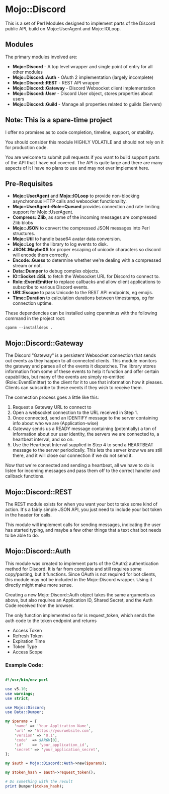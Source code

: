 # Mojo::Discord

This is a set of Perl Modules designed to implement parts of the Discord public API, build on Mojo::UserAgent and Mojo::IOLoop.

## Modules

The primary modules involved are:

- **Mojo::Discord** - A top level wrapper and single point of entry for all other modules
- **Mojo::Discord::Auth** - OAuth 2 implementation (largely incomplete)
- **Mojo::Discord::REST** - REST API wrapper
- **Mojo::Discord::Gateway** - Discord Websocket client implementation
- **Mojo::Discord::User** - Discord User object, stores properties about users
- **Mojo::Discord::Guild** - Manage all properties related to guilds (Servers)

## Note: This is a spare-time project

I offer no promises as to code completion, timeline, support, or stability. 

You should consider this module HIGHLY VOLATILE and should not rely on it for production code.

You are welcome to submit pull requests if you want to build support parts of the API that I have not covered. The API is quite large and there are many aspects of it I have no plans to use and may not ever implement here.

## Pre-Requisites

- **Mojo::UserAgent**  and **Mojo::IOLoop** to provide non-blocking asynchronous HTTP calls and websocket functionality.
- **Mojo::UserAgent::Role::Queued** provides connection and rate limiting support for Mojo::UserAgent.
- **Compress::Zlib**, as some of the incoming messages are compressed Zlib blobs
- **Mojo::JSON** to convert the compressed JSON messages into Perl structures.
- **Mojo::Util** to handle base64 avatar data conversion.
- **Mojo::Log** for the library to log events to disk.
- **JSON::MaybeXS** for proper escaping of unicode characters so discord will encode them correctly.
- **Encode::Guess** to determine whether we're dealing with a compressed stream or not.
- **Data::Dumper** to debug complex objects.
- **IO::Socket::SSL** to fetch the Websocket URL for Discord to connect to.
- **Role::EventEmitter** to replace callbacks and allow client applications to subscribe to various Discord events.
- **URI::Escape** to pass Unicode to the REST API endpoints, eg emojis.
- **Time::Duration** to calculation durations between timestamps, eg for connection uptime.

These dependencies can be installed using cpanminus with the following command in the project root:
    
    cpanm --installdeps .


## Mojo::Discord::Gateway

The Discord "Gateway" is a persistent Websocket connection that sends out events as they happen to all connected clients.
This module monitors the gateway and parses all of the events it dispatches. The library stores information from some of these events to help it function and offer certain capabilities, but many of the events are simply re-emitted (Role::EventEmitter) to the client for it to use that information how it pleases. Clients can subscribe to these events if they wish to receive them.

The connection process goes a little like this:

1. Request a Gateway URL to connect to
2. Open a websocket connection to the URL received in Step 1.
3. Once connected, send an IDENTIFY message to the server containing info about who we are (Application-wise)
4. Gateway sends us a READY message containing (potentially) a ton of information about our user identity, the servers we are connected to, a heartbeat interval, and so on.
5. Use the Heartbeat Interval supplied in Step 4 to send a HEARTBEAT message to the server periodically. This lets the server know we are still there, and it will close our connection if we do not send it.

Now that we're connected and sending a heartbeat, all we have to do is listen for incoming messages and pass them off to the correct handler and callback functions.

## Mojo::Discord::REST

The REST module exists for when you want your bot to take some kind of action. It's a fairly simple JSON API, you just need to include your bot token in the header for calls.

This module will implement calls for sending messages, indicating the user has started typing, and maybe a few other things that a text chat bot needs to be able to do.

## Mojo::Discord::Auth

This module was created to implement parts of the OAuth2 authentication method for Discord.
It is far from complete and still requires some copy/pasting, but it functions.
Since OAuth is not required for bot clients, this module may not be included in the Mojo::Discord wrapper.
Using it directly might make more sense.

Creating a new Mojo::Discord::Auth object takes the same arguments as above, but also requires an Application ID, Shared Secret, and the Auth Code received from the browser.

The only function implemented so far is request_token, which sends the auth code to the token endpoint and returns 
- Access Token
- Refresh Token
- Expiration Time
- Token Type
- Access Scope

### Example Code:

```perl

#!/usr/bin/env perl

use v5.10;
use warnings;
use strict;

use Mojo::Discord;
use Data::Dumper;

my $params = {
    'name' => 'Your Application Name',
    'url' => 'https://yourwebsite.com',
    'version' => '0.1',
    'code'  => $ARGV[0],
    'id'    => 'your_application_id',
    'secret' => 'your_application_secret',
};

my $auth = Mojo::Discord::Auth->new($params);

my $token_hash = $auth->request_token();

# Do something with the result
print Dumper($token_hash);
```
